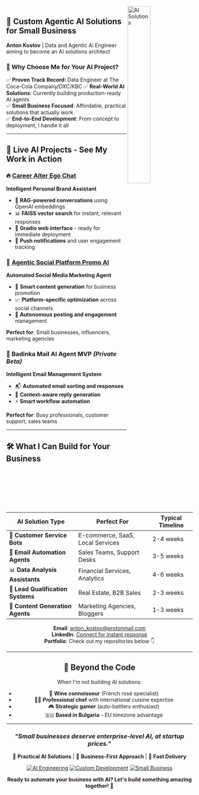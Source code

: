 
</div>

<img width="35%" align="right" alt="AI Solutions" src="https://user-images.githubusercontent.com/48678280/88862734-4903af80-d201-11ea-968b-9c939d88a37c.gif" />

## 🚀 Custom Agentic AI Solutions for Small Business

**Anton Kostov** | Data and Agentic Ai Engineer aiming to become an AI solutions architect


### 💼 Why Choose Me for Your AI Project?

✅ **Proven Track Record**: Data Engineer at The Coca-Cola Company/DXC/KBC
✅ **Real-World AI Solutions**: Currently building production-ready AI agents  
✅ **Small Business Focused**: Affordable, practical solutions that actually work  
✅ **End-to-End Development**: From concept to deployment, I handle it all  

---

## 🤖 **Live AI Projects** - See My Work in Action

### 🔥 [Career Alter Ego Chat](https://github.com/antonko-de/career_alter_ego_chat)
**Intelligent Personal Brand Assistant**
- 🧠 **RAG-powered conversations** using OpenAI embeddings
- 📊 **FAISS vector search** for instant, relevant responses  
- 💬 **Gradio web interface** - ready for immediate deployment
- 🔧 **Push notifications** and user engagement tracking


### 🏢 [Agentic Social Platform Promo AI](https://github.com/antonko-de/src_bnb_agentic_social_platform_promo_ai)
**Automated Social Media Marketing Agent**
- 🎯 **Smart content generation** for business promotion
- 📈 **Platform-specific optimization** across social channels
- 🤖 **Autonomous posting and engagement** management

**Perfect for**: Small businesses, influencers, marketing agencies

### 📧 **Badinka Mail AI Agent MVP** *(Private Beta)*
**Intelligent Email Management System**
- 📬 **Automated email sorting and responses**
- 🧠 **Context-aware reply generation**
- ⚡ **Smart workflow automation**

**Perfect for**: Busy professionals, customer support, sales teams

---

## 🛠️ **What I Can Build for Your Business**

<div align="center">

| **AI Solution Type** | **Perfect For** | **Typical Timeline** |
|---------------------|----------------|---------------------|
| 🤖 **Customer Service Bots** | E-commerce, SaaS, Local Services | 2-4 weeks |
| 📧 **Email Automation Agents** | Sales Teams, Support Desks | 3-5 weeks |
| 📊 **Data Analysis Assistants** | Financial Services, Analytics | 4-6 weeks |
| 🎯 **Lead Qualification Systems** | Real Estate, B2B Sales | 2-3 weeks |
| 📝 **Content Generation Agents** | Marketing Agencies, Bloggers | 1-3 weeks |


**Email**: [anton_kostov@protonmail.com](mailto:anton_kostov@protonmail.com)  
**LinkedIn**: [Connect for instant response](https://www.linkedin.com/in/anton-kostov-807a96136)  
**Portfolio**: Check out my repositories below 👇

---

## 🌟 **Beyond the Code**

When I'm not building AI solutions:
- 🍷 **Wine connoisseur** (French rosé specialist)
- 👨‍🍳 **Professional chef** with international cuisine expertise  
- 🎮 **Strategic gamer** (auto-battlers enthusiast)
- 🇧🇬 **Based in Bulgaria** - EU timezone advantage

---

<div align="center">

### *"Small businesses deserve enterprise-level AI, at startup prices."*

🤖 **Practical AI Solutions** | 💼 **Business-First Approach** | 🚀 **Fast Delivery**

[![AI Engineering](https://img.shields.io/badge/AI-Solutions%20Architect-blue?style=for-the-badge&logo=openai)](mailto:anton_kostov@protonmail.com)
[![Custom Development](https://img.shields.io/badge/Custom-Development-green?style=for-the-badge&logo=python)](mailto:anton_kostov@protonmail.com)
[![Small Business](https://img.shields.io/badge/Small%20Business-Specialist-orange?style=for-the-badge&logo=handshake)](mailto:anton_kostov@protonmail.com)

**Ready to automate your business with AI? Let's build something amazing together! 🚀**

</div>
